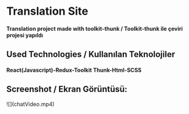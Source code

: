 <h1>Translation Site</h1>
<h4> Translation project made with toolkit-thunk / Toolkit-thunk ile çeviri projesi yapıldı</h4>


<h2>Used Technologies / Kullanılan Teknolojiler</h2>
<h4>React(Javascript)-Redux-Toolkit Thunk-Html-SCSS</h4>

<h2>Screenshot / Ekran Görüntüsü:</h2>
![](chatVideo.mp4)